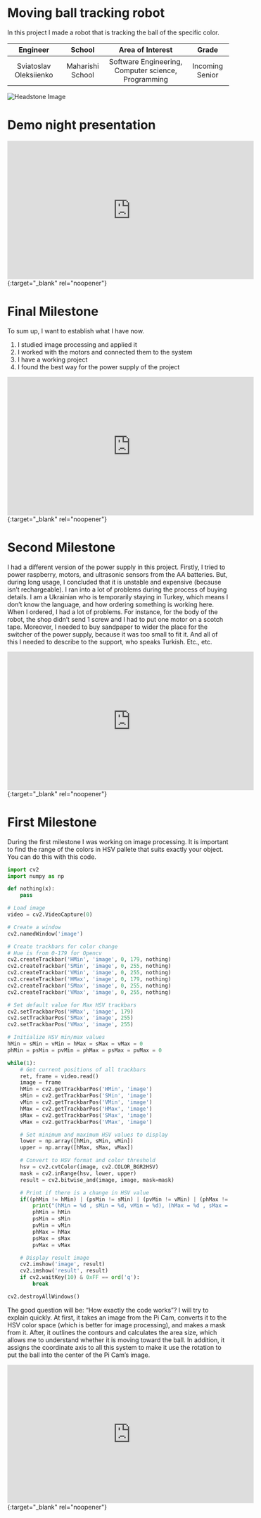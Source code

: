 ﻿# Moving ball tracking robot
In this project I made a robot that is tracking the ball of the specific color. 

| **Engineer** | **School** | **Area of Interest** | **Grade** |
|:--:|:--:|:--:|:--:|
| Sviatoslav Oleksiienko | Maharishi School | Software Engineering, Computer science, Programming | Incoming Senior

![Headstone Image](https://gdurl.com/0gHQ)

# Demo night presentation 
<iframe width="560" height="315" src="https://www.youtube.com/embed/KBhEHXrmlh8" title="YouTube video player" frameborder="0" allow="accelerometer; autoplay; clipboard-write; encrypted-media; gyroscope; picture-in-picture" allowfullscreen></iframe>{:target="_blank" rel="noopener"}

# Final Milestone
To sum up, I want to establish what I have now.
1.	I studied image processing and applied it
2.	I worked with the motors and connected them to the system
3.	I have a working project
4.	I found the best way for the power supply of the project


<iframe width="560" height="315" src="https://www.youtube.com/embed/Pin8OPTUCe4" title="YouTube video player" frameborder="0" allow="accelerometer; autoplay; clipboard-write; encrypted-media; gyroscope; picture-in-picture" allowfullscreen></iframe>{:target="_blank" rel="noopener"}

# Second Milestone
I had a different version of the power supply in this project. Firstly, I tried to power raspberry, motors, and ultrasonic sensors from the AA batteries. But, during long usage, I concluded that it is unstable and expensive (because isn’t rechargeable).
I ran into a lot of problems during the process of buying details. I am a Ukrainian who is temporarily staying in Turkey, which means I don’t know the language, and how ordering something is working here. When I ordered, I had a lot of problems. For instance, for the body of the robot, the shop didn’t send 1 screw and I had to put one motor on a scotch tape. Moreover, I needed to buy sandpaper to wider the place for the switcher of the power supply, because it was too small to fit it. And all of this I needed to describe to the support, who speaks Turkish. Etc., etc.


<iframe width="560" height="315" src="https://www.youtube.com/embed/JHK3ra_gFGU" title="YouTube video player" frameborder="0" allow="accelerometer; autoplay; clipboard-write; encrypted-media; gyroscope; picture-in-picture" allowfullscreen></iframe>{:target="_blank" rel="noopener"}

# First Milestone
During the first milestone I was working on image processing. It is important to find the range of the colors in HSV pallete that suits exactly your object. You can do this with this code. 
```py
import cv2
import numpy as np

def nothing(x):
    pass

# Load image
video = cv2.VideoCapture(0)

# Create a window
cv2.namedWindow('image')

# Create trackbars for color change
# Hue is from 0-179 for Opencv
cv2.createTrackbar('HMin', 'image', 0, 179, nothing)
cv2.createTrackbar('SMin', 'image', 0, 255, nothing)
cv2.createTrackbar('VMin', 'image', 0, 255, nothing)
cv2.createTrackbar('HMax', 'image', 0, 179, nothing)
cv2.createTrackbar('SMax', 'image', 0, 255, nothing)
cv2.createTrackbar('VMax', 'image', 0, 255, nothing)

# Set default value for Max HSV trackbars
cv2.setTrackbarPos('HMax', 'image', 179)
cv2.setTrackbarPos('SMax', 'image', 255)
cv2.setTrackbarPos('VMax', 'image', 255)

# Initialize HSV min/max values
hMin = sMin = vMin = hMax = sMax = vMax = 0
phMin = psMin = pvMin = phMax = psMax = pvMax = 0

while(1):
    # Get current positions of all trackbars
    ret, frame = video.read()
    image = frame
    hMin = cv2.getTrackbarPos('HMin', 'image')
    sMin = cv2.getTrackbarPos('SMin', 'image')
    vMin = cv2.getTrackbarPos('VMin', 'image')
    hMax = cv2.getTrackbarPos('HMax', 'image')
    sMax = cv2.getTrackbarPos('SMax', 'image')
    vMax = cv2.getTrackbarPos('VMax', 'image')

    # Set minimum and maximum HSV values to display
    lower = np.array([hMin, sMin, vMin])
    upper = np.array([hMax, sMax, vMax])

    # Convert to HSV format and color threshold
    hsv = cv2.cvtColor(image, cv2.COLOR_BGR2HSV)
    mask = cv2.inRange(hsv, lower, upper)
    result = cv2.bitwise_and(image, image, mask=mask)

    # Print if there is a change in HSV value
    if((phMin != hMin) | (psMin != sMin) | (pvMin != vMin) | (phMax != hMax) | (psMax != sMax) | (pvMax != vMax) ):
        print("(hMin = %d , sMin = %d, vMin = %d), (hMax = %d , sMax = %d, vMax = %d)" % (hMin , sMin , vMin, hMax, sMax , vMax))
        phMin = hMin
        psMin = sMin
        pvMin = vMin
        phMax = hMax
        psMax = sMax
        pvMax = vMax

    # Display result image
    cv2.imshow('image', result)
    cv2.imshow('result', result)
    if cv2.waitKey(10) & 0xFF == ord('q'):
        break

cv2.destroyAllWindows()
```
The good question will be: “How exactly the code works”? I will try to explain quickly.
At first, it takes an image from the Pi Cam, converts it to the HSV color space (which is better for image processing), and makes a mask from it.
After, it outlines the contours and calculates the area size, which allows me to understand whether it is moving toward the ball.
In addition, it assigns the coordinate axis to all this system to make it use the rotation to put the ball into the center of the Pi Cam’s image.


<iframe width="560" height="315" src="https://www.youtube.com/embed/4FLv4QYLK8A" title="YouTube video player" frameborder="0" allow="accelerometer; autoplay; clipboard-write; encrypted-media; gyroscope; picture-in-picture" allowfullscreen></iframe>{:target="_blank" rel="noopener"}
